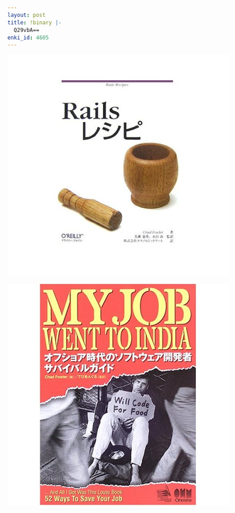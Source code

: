 ```yaml
---
layout: post
title: !binary |-
  Q29vbA==
enki_id: 4605
---
```


<p>
<a href="http://www.amazon.co.jp/o/ASIN/4873113121/503-3481670-9680728?SubscriptionId=1CVA98NEF1G753PFESR2"><img src='/images/japanese_rails_recipes.jpg' alt='Rails Recipes in Japanese'></a>

</p>
<p>
<a href="http://www.amazon.co.jp/My-Job-Went-India-%E3%82%AA%E3%83%95%E3%82%B7%E3%83%A7%E3%82%A2%E6%99%82%E4%BB%A3%E3%81%AE%E3%82%BD%E3%83%95%E3%83%88%E3%82%A6%E3%82%A7%E3%82%A2%E9%96%8B%E7%99%BA%E8%80%85%E3%82%B5%E3%83%90%E3%82%A4%E3%83%90%E3%83%AB%E3%82%AC%E3%82%A4%E3%83%89/dp/4274066592/sr=1-4/qid=1171100932/ref=sr_1_4/503-3481670-9680728?ie=UTF8&s=books">  
<img src='/images/japanese_mjwti.jpg' alt='My Job Went to India in Japanese'></a>

</p>
